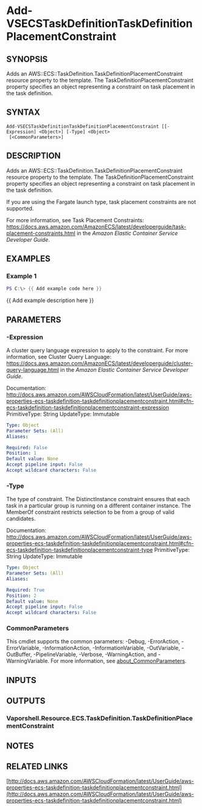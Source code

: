 # Add-VSECSTaskDefinitionTaskDefinitionPlacementConstraint

## SYNOPSIS
Adds an AWS::ECS::TaskDefinition.TaskDefinitionPlacementConstraint resource property to the template.
The TaskDefinitionPlacementConstraint property specifies an object representing a constraint on task placement in the task definition.

## SYNTAX

```
Add-VSECSTaskDefinitionTaskDefinitionPlacementConstraint [[-Expression] <Object>] [-Type] <Object>
 [<CommonParameters>]
```

## DESCRIPTION
Adds an AWS::ECS::TaskDefinition.TaskDefinitionPlacementConstraint resource property to the template.
The TaskDefinitionPlacementConstraint property specifies an object representing a constraint on task placement in the task definition.

If you are using the Fargate launch type, task placement constraints are not supported.

For more information, see Task Placement Constraints: https://docs.aws.amazon.com/AmazonECS/latest/developerguide/task-placement-constraints.html in the *Amazon Elastic Container Service Developer Guide*.

## EXAMPLES

### Example 1
```powershell
PS C:\> {{ Add example code here }}
```

{{ Add example description here }}

## PARAMETERS

### -Expression
A cluster query language expression to apply to the constraint.
For more information, see Cluster Query Language: https://docs.aws.amazon.com/AmazonECS/latest/developerguide/cluster-query-language.html in the *Amazon Elastic Container Service Developer Guide*.

Documentation: http://docs.aws.amazon.com/AWSCloudFormation/latest/UserGuide/aws-properties-ecs-taskdefinition-taskdefinitionplacementconstraint.html#cfn-ecs-taskdefinition-taskdefinitionplacementconstraint-expression
PrimitiveType: String
UpdateType: Immutable

```yaml
Type: Object
Parameter Sets: (All)
Aliases:

Required: False
Position: 1
Default value: None
Accept pipeline input: False
Accept wildcard characters: False
```

### -Type
The type of constraint.
The DistinctInstance constraint ensures that each task in a particular group is running on a different container instance.
The MemberOf constraint restricts selection to be from a group of valid candidates.

Documentation: http://docs.aws.amazon.com/AWSCloudFormation/latest/UserGuide/aws-properties-ecs-taskdefinition-taskdefinitionplacementconstraint.html#cfn-ecs-taskdefinition-taskdefinitionplacementconstraint-type
PrimitiveType: String
UpdateType: Immutable

```yaml
Type: Object
Parameter Sets: (All)
Aliases:

Required: True
Position: 2
Default value: None
Accept pipeline input: False
Accept wildcard characters: False
```

### CommonParameters
This cmdlet supports the common parameters: -Debug, -ErrorAction, -ErrorVariable, -InformationAction, -InformationVariable, -OutVariable, -OutBuffer, -PipelineVariable, -Verbose, -WarningAction, and -WarningVariable. For more information, see [about_CommonParameters](http://go.microsoft.com/fwlink/?LinkID=113216).

## INPUTS

## OUTPUTS

### Vaporshell.Resource.ECS.TaskDefinition.TaskDefinitionPlacementConstraint
## NOTES

## RELATED LINKS

[http://docs.aws.amazon.com/AWSCloudFormation/latest/UserGuide/aws-properties-ecs-taskdefinition-taskdefinitionplacementconstraint.html](http://docs.aws.amazon.com/AWSCloudFormation/latest/UserGuide/aws-properties-ecs-taskdefinition-taskdefinitionplacementconstraint.html)

